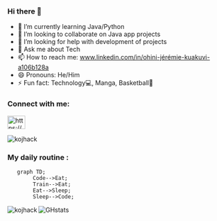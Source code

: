 ### Hi there 👋


- 🌱 I’m currently learning Java/Python
- 👯 I’m looking to collaborate on Java app projects
- 🤔 I’m looking for help with development of projects
- 💬 Ask me about Tech
- 📫 How to reach me: www.linkedin.com/in/ohini-jérémie-kuakuvi-a106b128a 
- 😄 Pronouns: He/Him
- ⚡ Fun fact: Technology💻, Manga, Basketball🏀


<h3 align="left">Connect with me:</h3>
<p align="left">
<a href="https://linkedin.com/in/https://linkedin.com/in/ohini-jérémie-kuakuvi-a106b128a" target="blank"><img align="center" src="https://raw.githubusercontent.com/rahuldkjain/github-profile-readme-generator/master/src/images/icons/Social/linked-in-alt.svg" alt="https://www.linkedin.com/in/ir%c3%a8ne-amedji-%f0%9f%87%b9%f0%9f%87%ac-%e2%ad%90%ef%b8%8f-388861243/" height="30" width="40" /></a>
</p>





<p><img align="center" src="https://github-readme-streak-stats.herokuapp.com/?user=kojhack&" alt="kojhack" /></p>

          


### My daily routine :
```mermaid
   graph TD;
        Code-->Eat;
        Train-->Eat;
        Eat-->Sleep;
        Sleep-->Code;
```
<p><img align="left" src="https://github-readme-stats.vercel.app/api/top-langs?username=kojhack&show_icons=true&locale=en&layout=compact" alt="kojhack" /></p>
 
![GHstats](https://github-readme-stats.vercel.app/api?username=kojhack&show_icons=true)
        
          
